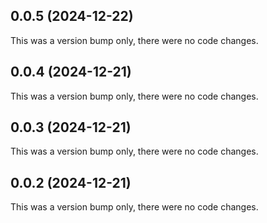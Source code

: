 ## 0.0.5 (2024-12-22)

This was a version bump only, there were no code changes.

## 0.0.4 (2024-12-21)

This was a version bump only, there were no code changes.

## 0.0.3 (2024-12-21)

This was a version bump only, there were no code changes.

## 0.0.2 (2024-12-21)

This was a version bump only, there were no code changes.
